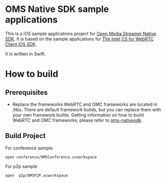 # OMS Native SDK sample applications

This is a iOS sample applications project for [Open Media Streamer Native SDK](https://github.com/open-media-streamer/oms-client-native). It is based on the sample applications for [The Intel CS for WebRTC Client iOS SDK](https://software.intel.com/sites/products/documentation/webrtc/ios/index.html).

It is written in Swift.

# How to build
## Prerequisites
* Replace the frameworks
WebRTC and OMC frameworks are located in /libs. There are default framework builds, but you can replace them with your own framework builds. Getting information on how to build WebRTC and OMC frameworks, please refer to [oms-nativesdk](https://github.com/open-media-streamer/oms-client-native).

## Build Project
For conference sample
```
open conference/OMSConference.xcworkspace
```

For p2p sample
```
open  p2p/OMSP2P.xcworkspace
```
